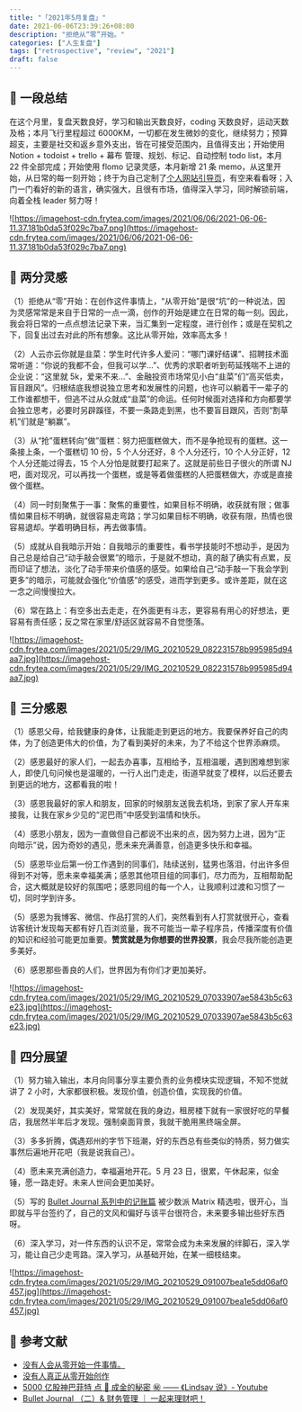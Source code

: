 ```yaml
---
title: "「2021年5月复盘」"
date: 2021-06-06T23:39:26+08:00
description: "拒绝从“零”开始。"
categories: ["人生复盘"]
tags: ["retrospective", "review", "2021"]
draft: false
---
```


## 👀 一段总结

在这个月里，复盘天数良好，学习和输出天数良好，coding 天数良好，运动天数及格；本月飞行里程超过 6000KM，一切都在发生微妙的变化，继续努力；预算超支，主要是社交和返乡意外支出，皆在可接受范围内，且值得支出；开始使用 Notion + todoist + trello + 幕布 管理、规划、标记、自动控制 todo list，本月 22 件全部完成；开始使用 flomo 记录灵感，本月新增 21 条 memo，从这里开始，从日常的每一刻开始；终于为自己定制了[个人网站引导页](https://www.frytea.com/)，有空来看看呀；入门一门看好的新的语言，确实强大，且很有市场，值得深入学习，同时解锁前端，向着全栈 leader 努力呀！

![https://imagehost-cdn.frytea.com/images/2021/06/06/2021-06-06-11.37.181b0da53f029c7ba7.png](https://imagehost-cdn.frytea.com/images/2021/06/06/2021-06-06-11.37.181b0da53f029c7ba7.png)

## 🤔 两分灵感

（1）拒绝从“零”开始：在创作这件事情上，“从零开始”是很“坑”的一种说法，因为灵感常常是来自于日常的一点一滴，创作的开始是建立在日常的每一刻。因此，我会将日常的一点点想法记录下来，当汇集到一定程度，进行创作；或是在契机之下，回复出过去对此的所有想象。这比从零开始，效率高太多！

（2）人云亦云你就是韭菜：学生时代许多人爱问：“哪门课好结课”、招聘技术面常听道：“你说的我都不会，但我可以学...”、优秀的求职者听到苟延残喘不上进的企业说：“这里就 5k，爱来不来...”、金融投资市场常见小白“韭菜”们“高买低卖，盲目跟风”。归根结底我想说独立思考和发展性的问题，也许可以躺着干一辈子的工作谁都想干，但逃不过从众就成“韭菜”的命运。任何时候面对选择和方向都要学会独立思考，必要时另辟蹊径，不要一条路走到黑，也不要盲目跟风，否则“割草机”们就是“躺赢”。

（3）从“抢”蛋糕转向“做”蛋糕：努力把蛋糕做大，而不是争抢现有的蛋糕。这一条接上条，一个蛋糕切 10 份，5 个人分还好，8 个人分还行，10 个人分正好，12 个人分还能过得去，15 个人分怕是就要打起来了。这就是前些日子很火的所谓 NJ 吧，面对现况，可以再找一个蛋糕，或是等着做蛋糕的人把蛋糕做大，亦或是直接做个蛋糕。

（4）同一时刻聚焦于一事：聚焦的重要性，如果目标不明确，收获就有限；做事情如果目标不明确，就很容易走弯路；学习如果目标不明确，收获有限，热情也很容易退却。学着明确目标，再去做事情。

（5）成就从自我暗示开始：自我暗示的重要性，看书学技能时不想动手，是因为自己总是给自己“动手敲会很累”的暗示，于是就不想动，真的敲了确实有点累，反而印证了想法，淡化了动手带来价值感的感受。如果给自己“动手敲一下我会学到更多”的暗示，可能就会强化“价值感”的感受，进而学到更多。或许差距，就在这一念之间慢慢拉大。

（6）常在路上：有空多出去走走，在外面更有斗志，更容易有用心的好想法，更容易有责任感；反之常在家里/舒适区就容易不自觉堕落。

![https://imagehost-cdn.frytea.com/images/2021/05/29/IMG_20210529_082231578b995985d94aa7.jpg](https://imagehost-cdn.frytea.com/images/2021/05/29/IMG_20210529_082231578b995985d94aa7.jpg)

## 🙏 三分感恩

（1）感恩父母，给我健康的身体，让我能走到更远的地方。我要保养好自己的肉体，为了创造更伟大的价值，为了看到美好的未来，为了不给这个世界添麻烦。

（2）感恩最好的家人们，一起去办喜事，互相给予，互相温暖，遇到困难想到家人，即使几句问候也是温暖的，一行人出门走走，街道早就变了模样，以后还要去到更远的地方，这都看我的啦！

（3）感恩我最好的家人和朋友，回家的时候朋友送我去机场，到家了家人开车来接我，让我在家乡少见的“泥巴雨”中感受到温情和快乐。

（4）感恩小朋友，因为一直做但自己都说不出来的点，因为努力上进，因为“正向暗示”说，因为奇妙的遇见，愿未来充满善意，创造更多快乐和幸福。

（5）感恩毕业后第一份工作遇到的同事们，陆续送别，猛男也落泪，付出许多但得到不对等，愿未来幸福美满；感恩其他项目组的同事们，尽力而为，互相帮助配合，这大概就是较好的氛围吧；感恩同组的每一个人，让我顺利过渡和习惯了一切，同时学到许多。

（5）感恩为我博客、微信、作品打赏的人们，突然看到有人打赏就很开心，查看访客统计发现每天都有好几百浏览量，我不可能当一辈子程序员，传播深度有价值的知识和经验可能更加重要。**赞赏就是为你想要的世界投票**，我会尽我所能创造更多美好。

（6）感恩那些善良的人们，世界因为有你们才更加美好。

![https://imagehost-cdn.frytea.com/images/2021/05/29/IMG_20210529_07033907ae5843b5c63e23.jpg](https://imagehost-cdn.frytea.com/images/2021/05/29/IMG_20210529_07033907ae5843b5c63e23.jpg)

## 🔭 四分展望

（1）努力输入输出，本月向同事分享主要负责的业务模块实现逻辑，不知不觉就讲了 2 小时，大家都很积极。发现价值，创造价值，实现我的价值。

（2）发现美好，其实美好，常常就在我的身边，租房楼下就有一家很好吃的早餐店，我居然半年后才发现。强制桌面背景，我就干脆用黑终端全屏。

（3）多多折腾，偶遇郑州的字节下班潮，好的东西总有些类似的特质，努力做实事然后遍地开花吧（我是说我自己）。

（4）愿未来充满创造力，幸福遍地开花。5 月 23 日，很累，午休起来，似金锤，愿一路走好。未来人世间会更加美好。

（5）写的 [Bullet Journal 系列中的记账篇](https://sspai.com/post/66813) 被少数派 Matrix 精选啦，很开心，当即就与平台签约了，自己的文风和偏好与该平台很符合，未来要多输出些好东西呀。

（6）深入学习，对一件东西的认识不足，常常会成为未来发展的绊脚石，深入学习，能让自己少走弯路。深入学习，从基础开始，在某一细枝结束。

![https://imagehost-cdn.frytea.com/images/2021/05/29/IMG_20210529_091007bea1e5dd06af0457.jpg](https://imagehost-cdn.frytea.com/images/2021/05/29/IMG_20210529_091007bea1e5dd06af0457.jpg)

## 📎 参考文献

- [没有人会从零开始一件事情。](https://help.flomoapp.com/weekly/orgin#mei-you-ren-hui-cong-ling-kai-shi-yi-jian-shi-qing)
- [没有人真正从零开始创作](https://help.flomoapp.com/weekly/xie-ka-pian-er-fei-xie-wen-zhang/mei-you-ren-zhen-zheng-cong-ling-kai-shi-chuang-zuo)
- [5000 亿股神巴菲特 点 💩 成金的秘密 ㊙️ —— 《Lindsay 说》- Youtube](https://youtu.be/JnOV6XHhZCg)
- [Bullet Journal （二）& 财务管理 ｜ 一起来理财吧！](https://sspai.com/post/66813)
